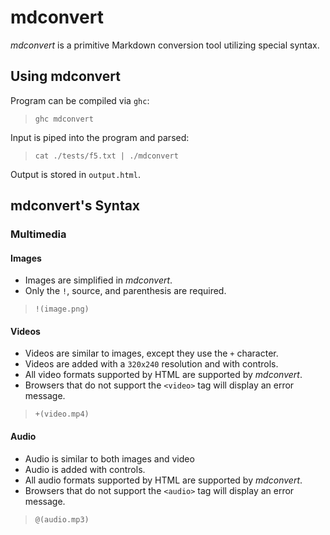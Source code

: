 # mdconvert

_mdconvert_ is a primitive Markdown conversion tool
utilizing special syntax.

## Using mdconvert

Program can be compiled via `ghc`:

> `ghc mdconvert`

Input is piped into the program and parsed:

> `cat ./tests/f5.txt | ./mdconvert`

Output is stored in `output.html`.

## mdconvert's Syntax

### Multimedia

#### Images

* Images are simplified in _mdconvert_.
* Only the `!`, source, and parenthesis are required.

> `!(image.png)`

#### Videos

* Videos are similar to images, except they use the `+` character.
* Videos are added with a `320x240` resolution and with controls.
* All video formats supported by HTML are supported by _mdconvert_.
* Browsers that do not support the `<video>` tag will display an error message.

> `+(video.mp4)`

#### Audio

* Audio is similar to both images and video
* Audio is added with controls.
* All audio formats supported by HTML are supported by _mdconvert_.
* Browsers that do not support the `<audio>` tag will display an error message.

> `@(audio.mp3)`

